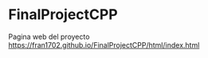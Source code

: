 # FinalProjectCPP

Pagina web del proyecto https://fran1702.github.io/FinalProjectCPP/html/index.html
